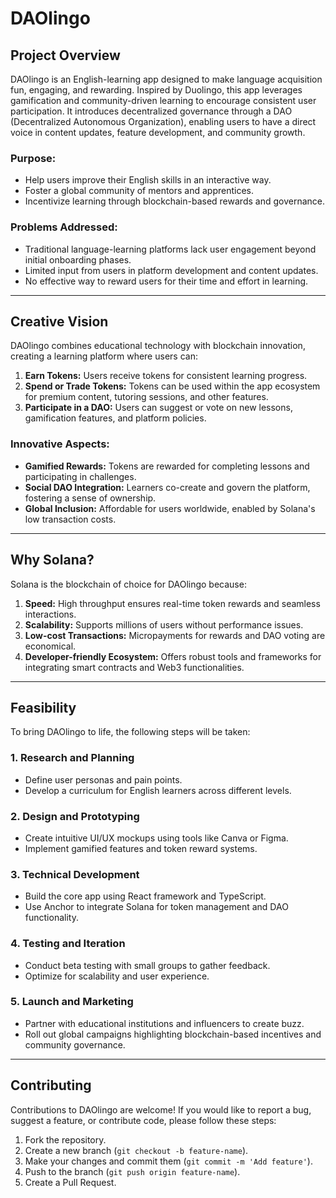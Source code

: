 # DAOlingo

## Project Overview
DAOlingo is an English-learning app designed to make language acquisition fun, engaging, and rewarding. Inspired by Duolingo, this app leverages gamification and community-driven learning to encourage consistent user participation. It introduces decentralized governance through a DAO (Decentralized Autonomous Organization), enabling users to have a direct voice in content updates, feature development, and community growth.

### Purpose:
- Help users improve their English skills in an interactive way.
- Foster a global community of mentors and apprentices.
- Incentivize learning through blockchain-based rewards and governance.

### Problems Addressed:
- Traditional language-learning platforms lack user engagement beyond initial onboarding phases.
- Limited input from users in platform development and content updates.
- No effective way to reward users for their time and effort in learning.

---

## Creative Vision
DAOlingo combines educational technology with blockchain innovation, creating a learning platform where users can:

1. **Earn Tokens:** Users receive tokens for consistent learning progress.
2. **Spend or Trade Tokens:** Tokens can be used within the app ecosystem for premium content, tutoring sessions, and other features.
3. **Participate in a DAO:** Users can suggest or vote on new lessons, gamification features, and platform policies.

### Innovative Aspects:
- **Gamified Rewards:** Tokens are rewarded for completing lessons and participating in challenges.
- **Social DAO Integration:** Learners co-create and govern the platform, fostering a sense of ownership.
- **Global Inclusion:** Affordable for users worldwide, enabled by Solana's low transaction costs.

---

## Why Solana?
Solana is the blockchain of choice for DAOlingo because:

1. **Speed:** High throughput ensures real-time token rewards and seamless interactions.
2. **Scalability:** Supports millions of users without performance issues.
3. **Low-cost Transactions:** Micropayments for rewards and DAO voting are economical.
4. **Developer-friendly Ecosystem:** Offers robust tools and frameworks for integrating smart contracts and Web3 functionalities.

---

## Feasibility
To bring DAOlingo to life, the following steps will be taken:

### 1. Research and Planning
- Define user personas and pain points.
- Develop a curriculum for English learners across different levels.

### 2. Design and Prototyping
- Create intuitive UI/UX mockups using tools like Canva or Figma.
- Implement gamified features and token reward systems.

### 3. Technical Development
- Build the core app using React framework and TypeScript.
- Use Anchor to integrate Solana for token management and DAO functionality.

### 4. Testing and Iteration
- Conduct beta testing with small groups to gather feedback.
- Optimize for scalability and user experience.

### 5. Launch and Marketing
- Partner with educational institutions and influencers to create buzz.
- Roll out global campaigns highlighting blockchain-based incentives and community governance.

---

## Contributing
Contributions to DAOlingo are welcome! If you would like to report a bug, suggest a feature, or contribute code, please follow these steps:

1. Fork the repository.
2. Create a new branch (`git checkout -b feature-name`).
3. Make your changes and commit them (`git commit -m 'Add feature'`).
4. Push to the branch (`git push origin feature-name`).
5. Create a Pull Request.
